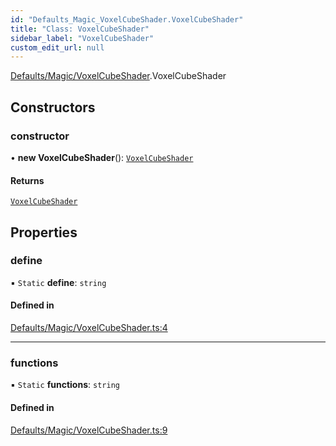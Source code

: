 ```yaml
---
id: "Defaults_Magic_VoxelCubeShader.VoxelCubeShader"
title: "Class: VoxelCubeShader"
sidebar_label: "VoxelCubeShader"
custom_edit_url: null
---
```


[Defaults/Magic/VoxelCubeShader](../modules/Defaults_Magic_VoxelCubeShader.md).VoxelCubeShader

## Constructors

### constructor

• **new VoxelCubeShader**(): [`VoxelCubeShader`](Defaults_Magic_VoxelCubeShader.VoxelCubeShader.md)

#### Returns

[`VoxelCubeShader`](Defaults_Magic_VoxelCubeShader.VoxelCubeShader.md)

## Properties

### define

▪ `Static` **define**: `string`

#### Defined in

[Defaults/Magic/VoxelCubeShader.ts:4](https://github.com/lucasdamianjohnson/DivineVoxelEngine/blob/596fa7391478620ed460dfb4856ff0a763b91c49/divinevoxel/quantum-renderer/src/Defaults/Magic/VoxelCubeShader.ts#L4)

___

### functions

▪ `Static` **functions**: `string`

#### Defined in

[Defaults/Magic/VoxelCubeShader.ts:9](https://github.com/lucasdamianjohnson/DivineVoxelEngine/blob/596fa7391478620ed460dfb4856ff0a763b91c49/divinevoxel/quantum-renderer/src/Defaults/Magic/VoxelCubeShader.ts#L9)
